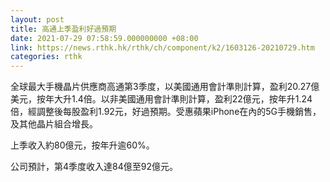 ```yaml
---
layout: post
title: 高通上季盈利好過預期
date: 2021-07-29 07:58:59.000000000 +08:00
link: https://news.rthk.hk/rthk/ch/component/k2/1603126-20210729.htm
categories: rthk
---
```


全球最大手機晶片供應商高通第3季度，以美國通用會計準則計算，盈利20.27億美元，按年大升1.4倍。以非美國通用會計準則計算，盈利22億元，按年升1.24倍，經調整後每股盈利1.92元，好過預期。受惠蘋果iPhone在內的5G手機銷售，及其他晶片組合增長。

上季收入約80億元，按年升逾60%。

公司預計，第4季度收入達84億至92億元。
